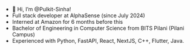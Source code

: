 - 👋 Hi, I’m @Pulkit-Sinha!
- Full stack developer at AlphaSense (since July 2024)
- Interned at Amazon for 6 months before this
- Bachelor of Engineering in Computer Science from BITS Pilani (Pilani Campus)
- Experienced with Python, FastAPI, React, NextJS, C++, Flutter, Java. 

<!---
Pulkit-Sinha/Pulkit-Sinha is a ✨ special ✨ repository because its `README.md` (this file) appears on your GitHub profile.
You can click the Preview link to take a look at your changes.
--->

